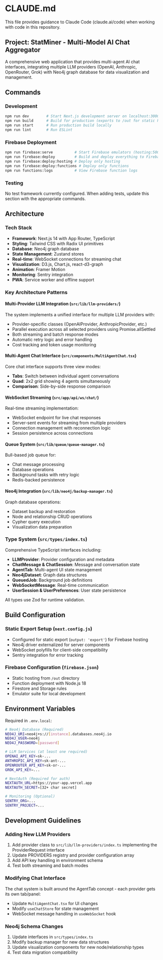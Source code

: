 # CLAUDE.md

This file provides guidance to Claude Code (claude.ai/code) when working with code in this repository.

## Project: StatMiner - Multi-Model AI Chat Aggregator

A comprehensive web application that provides multi-agent AI chat interfaces, integrating multiple LLM providers (OpenAI, Anthropic, OpenRouter, Grok) with Neo4j graph database for data visualization and management.

## Commands

### Development
```bash
npm run dev        # Start Next.js development server on localhost:3000
npm run build      # Build for production (exports to /out for static hosting)
npm run start      # Run production build locally
npm run lint       # Run ESLint
```

### Firebase Deployment
```bash
npm run firebase:serve          # Start Firebase emulators (hosting:5000, firestore:8080, auth:9099, UI:4000)
npm run firebase:deploy         # Build and deploy everything to Firebase
npm run firebase:deploy:hosting # Deploy only hosting
npm run firebase:deploy:functions # Deploy only functions
npm run functions:logs          # View Firebase function logs
```

### Testing
No test framework currently configured. When adding tests, update this section with the appropriate commands.

## Architecture

### Tech Stack
- **Framework**: Next.js 14 with App Router, TypeScript
- **Styling**: Tailwind CSS with Radix UI primitives
- **Database**: Neo4j graph database
- **State Management**: Zustand stores
- **Real-time**: WebSocket connections for streaming chat
- **Visualization**: D3.js, Chart.js, react-d3-graph
- **Animation**: Framer Motion
- **Monitoring**: Sentry integration
- **PWA**: Service worker and offline support

### Key Architecture Patterns

#### Multi-Provider LLM Integration (`src/lib/llm-providers/`)
The system implements a unified interface for multiple LLM providers with:
- Provider-specific classes (OpenAIProvider, AnthropicProvider, etc.)
- Parallel execution across all selected providers using Promise.allSettled
- Both streaming and batch response modes
- Automatic retry logic and error handling
- Cost tracking and token usage monitoring

#### Multi-Agent Chat Interface (`src/components/MultiAgentChat.tsx`)
Core chat interface supports three view modes:
- **Tabs**: Switch between individual agent conversations
- **Quad**: 2x2 grid showing 4 agents simultaneously  
- **Comparison**: Side-by-side response comparison

#### WebSocket Streaming (`src/app/api/ws/chat/`)
Real-time streaming implementation:
- WebSocket endpoint for live chat responses
- Server-sent events for streaming from multiple providers
- Connection management with reconnection logic
- Session persistence across connections

#### Queue System (`src/lib/queue/queue-manager.ts`)
Bull-based job queue for:
- Chat message processing
- Database operations
- Background tasks with retry logic
- Redis-backed persistence

#### Neo4j Integration (`src/lib/neo4j/backup-manager.ts`)
Graph database operations:
- Dataset backup and restoration
- Node and relationship CRUD operations
- Cypher query execution
- Visualization data preparation

### Type System (`src/types/index.ts`)

Comprehensive TypeScript interfaces including:
- **LLMProvider**: Provider configuration and metadata
- **ChatMessage & ChatSession**: Message and conversation state
- **AgentTab**: Multi-agent UI state management
- **Neo4jDataset**: Graph data structures
- **QueuedJob**: Background job definitions
- **WebSocketMessage**: Real-time communication
- **UserSession & UserPreferences**: User state persistence

All types use Zod for runtime validation.

## Build Configuration

### Static Export Setup (`next.config.js`)
- Configured for static export (`output: 'export'`) for Firebase hosting
- Neo4j driver externalized for server components
- WebSocket polyfills for client-side compatibility
- Sentry integration for error tracking

### Firebase Configuration (`firebase.json`)
- Static hosting from `/out` directory
- Function deployment with Node.js 18
- Firestore and Storage rules
- Emulator suite for local development

## Environment Variables

Required in `.env.local`:
```bash
# Neo4j Database (Required)
NEO4J_URI=neo4j+s://[instance].databases.neo4j.io
NEO4J_USER=neo4j
NEO4J_PASSWORD=[password]

# LLM Services (at least one required)
OPENAI_API_KEY=sk-...
ANTHROPIC_API_KEY=sk-ant-...
OPENROUTER_API_KEY=sk-or-...
GROK_API_KEY=...

# NextAuth (Required for auth)
NEXTAUTH_URL=https://your-app.vercel.app
NEXTAUTH_SECRET=[32+ char secret]

# Monitoring (Optional)
SENTRY_ORG=...
SENTRY_PROJECT=...
```

## Development Guidelines

### Adding New LLM Providers
1. Add provider class to `src/lib/llm-providers/index.ts` implementing the ProviderRequest interface
2. Update PROVIDERS registry and provider configuration array
3. Add API key handling in environment schema
4. Test both streaming and batch modes

### Modifying Chat Interface
The chat system is built around the AgentTab concept - each provider gets its own tab/panel:
- Update `MultiAgentChat.tsx` for UI changes
- Modify `useChatStore` for state management
- WebSocket message handling in `useWebSocket` hook

### Neo4j Schema Changes
1. Update interfaces in `src/types/index.ts`
2. Modify backup manager for new data structures
3. Update visualization components for new node/relationship types
4. Test data migration compatibility